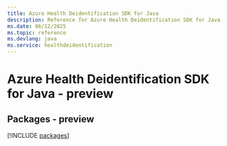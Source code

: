 ```yaml
---
title: Azure Health Deidentification SDK for Java
description: Reference for Azure Health Deidentification SDK for Java
ms.date: 06/12/2025
ms.topic: reference
ms.devlang: java
ms.service: healthdeidentification
---
```

# Azure Health Deidentification SDK for Java - preview
## Packages - preview
[!INCLUDE [packages](health-deidentification-index.md)]